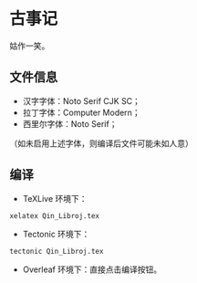 # 古事记

姑作一笑。

## 文件信息
- 汉字字体：Noto Serif CJK SC；
- 拉丁字体：Computer Modern；
- 西里尔字体：Noto Serif；

（如未启用上述字体，则编译后文件可能未如人意）

## 编译
- TeXLive 环境下：
```
xelatex Qin_Libroj.tex
```

- Tectonic 环境下：
```
tectonic Qin_Libroj.tex
```

- Overleaf 环境下：直接点击编译按钮。

